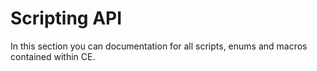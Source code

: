 # Scripting API
In this section you can documentation for all scripts, enums and macros contained within CE.